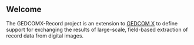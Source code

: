 Welcome
-------

The GEDCOMX-Record project is an extension to [GEDCOM X](http://www.gedcomx.org) to define support for
exchanging the results of large-scale, field-based extraction of record data from digital images.
